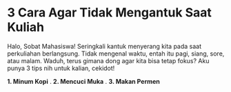 # 3 Cara Agar Tidak Mengantuk Saat Kuliah

Halo, Sobat Mahasiswa! Seringkali kantuk menyerang kita pada saat perkuliahan berlangsung.
Tidak mengenal waktu, entah itu pagi, siang, sore, atau malam. Waduh, terus gimana dong agar 
kita bisa tetap fokus? Aku punya 3 tips nih untuk kalian, cekidot!

**1. Minum Kopi**
.
**2. Mencuci Muka**
.
**3. Makan Permen**
